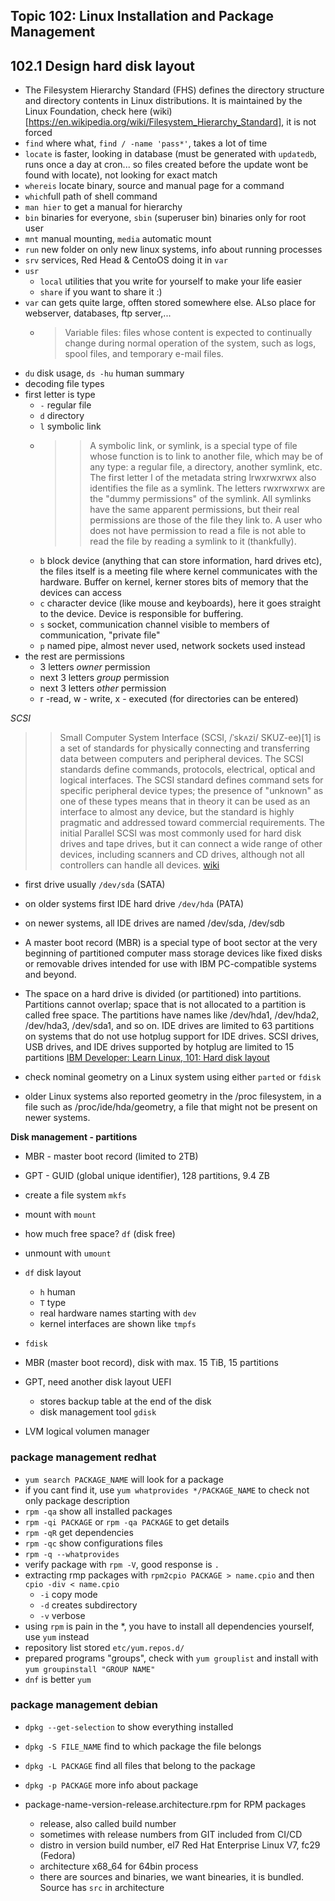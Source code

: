 ## Topic 102: Linux Installation and Package Management

## 102.1 Design hard disk layout
- The Filesystem Hierarchy Standard (FHS) defines the directory structure and directory contents in Linux distributions. It is maintained by the Linux Foundation, check here (wiki)[https://en.wikipedia.org/wiki/Filesystem_Hierarchy_Standard], it is not forced 
- `find` where what, `find / -name 'pass*'`, takes a lot of time
- `locate` is faster, looking in database (must be generated with `updatedb`, runs once a day at cron... so files created before the update wont be found with locate), not looking for exact match 
- `whereis` locate binary, source and manual page for a command 
- `which`full path of shell command
- `man hier` to get a manual for hierarchy 
- `bin` binaries for everyone, `sbin` (superuser bin) binaries only for root user 
- `mnt` manual mounting, `media` automatic mount
- `run` new folder on only new linux systems, info about running processes 
- `srv` services, Red Head & CentoOS doing it in `var` 
- `usr` 
  - `local` utilities that you write for yourself to make your life easier 
  - `share` if you want to share it :) 
- `var` can gets quite large, offten stored somewhere else. ALso place for webserver, databases, ftp server,...  
  - > Variable files: files whose content is expected to continually change during normal operation of the system, such as logs, spool files, and temporary e-mail files.
- `du` disk usage, `ds -hu` human summary 
- decoding file types
- first letter is type 
  - `-` regular file
  - `d` directory 
  - `l` symbolic link
  - >> A symbolic link, or symlink, is a special type of file whose function is to link to another file, which may be of any type: a regular file, a directory, another symlink, etc. The first letter l of the metadata string lrwxrwxrwx also identifies the file as a symlink. The letters rwxrwxrwx are the "dummy permissions" of the symlink. All symlinks have the same apparent permissions, but their real permissions are those of the file they link to. A user who does not have permission to read a file is not able to read the file by reading a symlink to it (thankfully).
  - `b` block device (anything that can store information, hard drives etc), the files itself is a meeting file where kernel communicates with the hardware. Buffer on kernel, kerner stores bits of memory that the devices can access 
  - `c` character device (like mouse and keyboards), here it goes straight to the device. Device is responsible for buffering. 
  - `s` socket, communication channel visible to members of communication, "private file" 
  - `p` named pipe, almost never used, network sockets used instead 
- the rest are permissions 
  - 3 letters *owner* permission 
  - next 3 letters *group* permission 
  - next 3 letters *other* permission
  - r -read, w - write, x - executed (for directories can be entered)


*SCSI*
>> Small Computer System Interface (SCSI, /ˈskʌzi/ SKUZ-ee)[1] is a set of standards for physically connecting and transferring data between computers and peripheral devices. The SCSI standards define commands, protocols, electrical, optical and logical interfaces. The SCSI standard defines command sets for specific peripheral device types; the presence of "unknown" as one of these types means that in theory it can be used as an interface to almost any device, but the standard is highly pragmatic and addressed toward commercial requirements. The initial Parallel SCSI was most commonly used for hard disk drives and tape drives, but it can connect a wide range of other devices, including scanners and CD drives, although not all controllers can handle all devices. [wiki](https://en.wikipedia.org/wiki/SCSI)

- first drive usually `/dev/sda` (SATA) 
- on older systems first IDE hard drive `/dev/hda` (PATA)
- on newer systems, all IDE drives are named /dev/sda, /dev/sdb
- A master boot record (MBR) is a special type of boot sector at the very beginning of partitioned computer mass storage devices like fixed disks or removable drives intended for use with IBM PC-compatible systems and beyond. 
- The space on a hard drive is divided (or partitioned) into partitions. Partitions cannot overlap; space that is not allocated to a partition is called free space. The partitions have names like /dev/hda1, /dev/hda2, /dev/hda3, /dev/sda1, and so on. IDE drives are limited to 63 partitions on systems that do not use hotplug support for IDE drives. SCSI drives, USB drives, and IDE drives supported by hotplug are limited to 15 partitions [IBM Developer: Learn Linux, 101: Hard disk layout
](https://developer.ibm.com/tutorials/l-lpic1-102-1/)

- check nominal geometry on a Linux system using either `parted` or `fdisk`
- older Linux systems also reported geometry in the /proc filesystem, in a file such as /proc/ide/hda/geometry, a file that might not be present on newer systems.

**Disk management - partitions**
- MBR - master boot record (limited to 2TB)
- GPT - GUID (global unique identifier), 128 partitions, 9.4 ZB

- create a file system `mkfs` 
- mount with `mount` 
- how much free space? `df` (disk free)
- unmount with `umount`


- `df` disk layout
  - `h` human
  - `T` type
  - real hardware names starting with `dev` 
  - kernel interfaces are shown like `tmpfs`
- `fdisk`
- MBR (master boot record), disk with max. 15 TiB, 15 partitions 
- GPT, need another disk layout UEFI
  - stores backup table at the end of the disk 
  - disk management tool `gdisk` 
- LVM logical volumen manager 

### package management redhat
- `yum search PACKAGE_NAME` will look for a package
- if you cant find it, use `yum whatprovides */PACKAGE_NAME` to check not only package description
- `rpm -qa` show all installed packages
- `rpm -qi PACKAGE` or `rpm -qa PACKAGE` to get details 
- `rpm -qR` get dependencies 
- `rpm -qc` show configurations files
- `rpm -q --whatprovides` 
- verify package with `rpm -V`, good response is `.`
- extracting rmp packages with `rpm2cpio PACKAGE > name.cpio` and then `cpio -div < name.cpio`
  - `-i` copy mode
  - `-d` creates subdirectory 
  - `-v` verbose 
- using `rpm` is pain in the *, you have to install all dependencies yourself, use `yum` instead 
- repository list stored `etc/yum.repos.d/` 
- prepared programs "groups", check with `yum grouplist` and install with `yum groupinstall "GROUP NAME" `
- `dnf` is better `yum`

### package management debian 
- `dpkg --get-selection` to show everything installed 
- `dpkg -S FILE_NAME` find to which package the file belongs
- `dpkg -L PACKAGE` find all files that belong to the package 
- `dpkg -p PACKAGE` more info about package


- package-name-version-release.architecture.rpm for RPM packages 
  - release, also called build number
  - sometimes with release numbers from GIT included from CI/CD 
  - distro in version build number, el7 Red Hat Enterprise Linux V7, fc29 (Fedora)
  - architecture x68_64 for 64bin process 
  - there are sources and binaries, we want binearies, it is bundled. Source has `src` in architecture 


